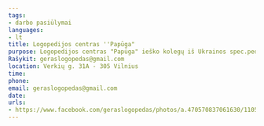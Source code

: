 ```yaml
---
tags:
- darbo pasiūlymai
languages:
- lt
title: Logopedijos centras ''Papūga"
purpose: Logopedijos centras "Papūga" ieško kolegų iš Ukrainos spec.pedagogų, ergoterapeutų ir logopedų norinčių prisijungti į mūsų šaunų kolektyvą. Laukiam!💕
Rašykit: geraslogopedas@gmail.com
location: Verkių g. 31A - 305 Vilnius
time: 
phone: 
email: geraslogopedas@gmail.com
date: 
urls:
- https://www.facebook.com/geraslogopedas/photos/a.470570837061630/1105945790190795/
---
```

